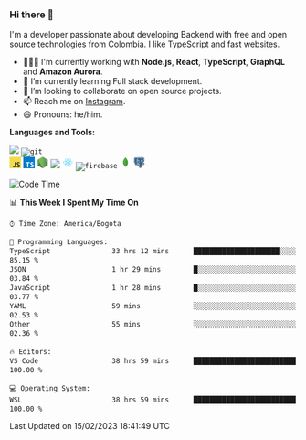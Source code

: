 ### Hi there 👋

I'm a developer passionate about developing Backend with free and open source technologies from Colombia. I like TypeScript and fast websites.

- 👨🏽‍💻 I'm currently working with **Node.js**, **React**, **TypeScript**, **GraphQL** and **Amazon Aurora**.
- 🌱 I’m currently learning Full stack development.
- 🚀 I’m looking to collaborate on open source projects.
- 📫   Reach me on [Instagram](https://instagram.com/nexckycort).
- 😄  Pronouns: he/him.

**Languages and Tools:**  

<code><img height="20"  src="https://upload.wikimedia.org/wikipedia/commons/2/2d/Visual_Studio_Code_1.18_icon.svg"></code>
<code><img src="https://www.vectorlogo.zone/logos/git-scm/git-scm-icon.svg" alt="git" height="20"/> </code>
<code><img height="20" src="https://raw.githubusercontent.com/github/explore/80688e429a7d4ef2fca1e82350fe8e3517d3494d/topics/javascript/javascript.png"></code>
<code><img height="20" src="https://raw.githubusercontent.com/github/explore/80688e429a7d4ef2fca1e82350fe8e3517d3494d/topics/typescript/typescript.png"></code>
<code><img height="20" src="https://raw.githubusercontent.com/github/explore/80688e429a7d4ef2fca1e82350fe8e3517d3494d/topics/nodejs/nodejs.png"></code>
<code><img height="20" src="https://deno.land/logo.svg"></code>
<code><img height="20" src="https://raw.githubusercontent.com/github/explore/80688e429a7d4ef2fca1e82350fe8e3517d3494d/topics/react/react.png"></code>
<code><img src="https://www.vectorlogo.zone/logos/firebase/firebase-icon.svg" alt="firebase"  height="20"/></code>
<code><img src="https://raw.githubusercontent.com/devicons/devicon/master/icons/mongodb/mongodb-original.svg"  height="20"/></code>
<code><img src="https://raw.githubusercontent.com/devicons/devicon/master/icons/postgresql/postgresql-original.svg" height="20"/></code>

<!--START_SECTION:waka-->
![Code Time](http://img.shields.io/badge/Code%20Time-2%2C888%20hrs%2013%20mins-blue)

📊 **This Week I Spent My Time On** 

```text
⌚︎ Time Zone: America/Bogota

💬 Programming Languages: 
TypeScript               33 hrs 12 mins      █████████████████████░░░░   85.15 % 
JSON                     1 hr 29 mins        █░░░░░░░░░░░░░░░░░░░░░░░░   03.84 % 
JavaScript               1 hr 28 mins        █░░░░░░░░░░░░░░░░░░░░░░░░   03.77 % 
YAML                     59 mins             ░░░░░░░░░░░░░░░░░░░░░░░░░   02.53 % 
Other                    55 mins             ░░░░░░░░░░░░░░░░░░░░░░░░░   02.36 % 

🔥 Editors: 
VS Code                  38 hrs 59 mins      █████████████████████████   100.00 % 

💻 Operating System: 
WSL                      38 hrs 59 mins      █████████████████████████   100.00 % 

```


 Last Updated on 15/02/2023 18:41:49 UTC
<!--END_SECTION:waka-->
